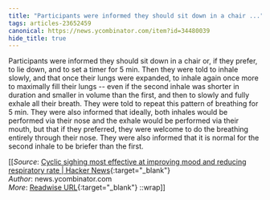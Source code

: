```yaml
---
title: "Participants were informed they should sit down in a chair ..."
tags: articles-23652459
canonical: https://news.ycombinator.com/item?id=34480039
hide_title: true
---
```


Participants were informed they should sit down in a chair or, if they prefer, to lie down, and to set a timer for 5 min. Then they were told to inhale slowly, and that once their lungs were expanded, to inhale again once more to maximally fill their lungs -- even if the second inhale was shorter in duration and smaller in volume than the first, and then to slowly and fully exhale all their breath. They were told to repeat this pattern of breathing for 5 min. They were also informed that ideally, both inhales would be performed via their nose and the exhale would be performed via their mouth, but that if they preferred, they were welcome to do the breathing entirely through their nose. They were also informed that it is normal for the second inhale to be briefer than the first.


[[_Source_: [Cyclic sighing most effective at improving mood and reducing respiratory rate | Hacker News](https://news.ycombinator.com/item?id=34480039){:target="_blank"}<br>
_Author_: news.ycombinator.com<br>
_More_: [Readwise URL](https://readwise.io/open/463066920){:target="_blank"}
::wrap]]